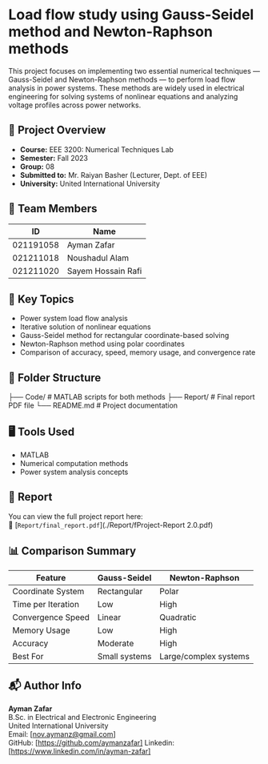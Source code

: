 # Load flow study using Gauss-Seidel method and Newton-Raphson methods

This project focuses on implementing two essential numerical techniques — Gauss-Seidel and Newton-Raphson methods — to perform load flow analysis in power systems. These methods are widely used in electrical engineering for solving systems of nonlinear equations and analyzing voltage profiles across power networks.

## 📄 Project Overview

- **Course:** EEE 3200: Numerical Techniques Lab  
- **Semester:** Fall 2023  
- **Group:** 08  
- **Submitted to:** Mr. Raiyan Basher (Lecturer, Dept. of EEE)  
- **University:** United International University  

## 👥 Team Members

| ID         | Name                  |
|------------|-----------------------|
| 021191058  | Ayman Zafar           |
| 021211018  | Noushadul Alam        |
| 021211020  | Sayem Hossain Rafi    |

## 🧠 Key Topics

- Power system load flow analysis
- Iterative solution of nonlinear equations
- Gauss-Seidel method for rectangular coordinate-based solving
- Newton-Raphson method using polar coordinates
- Comparison of accuracy, speed, memory usage, and convergence rate


## 📂 Folder Structure

├── Code/ # MATLAB scripts for both methods
├── Report/ # Final report PDF file
└── README.md # Project documentation


## 🖥️ Tools Used

- MATLAB
- Numerical computation methods
- Power system analysis concepts

## 📘 Report

You can view the full project report here:  
📄 [`Report/final_report.pdf`](./Report/fProject-Report 2.0.pdf)

## 📊 Comparison Summary

| Feature              | Gauss-Seidel                   | Newton-Raphson                      |
|----------------------|--------------------------------|-------------------------------------|
| Coordinate System    | Rectangular                    | Polar                               |
| Time per Iteration   | Low                            | High                                |
| Convergence Speed    | Linear                         | Quadratic                           |
| Memory Usage         | Low                            | High                                |
| Accuracy             | Moderate                       | High                                |
| Best For             | Small systems                  | Large/complex systems               |

## 📬 Author Info

**Ayman Zafar**  
B.Sc. in Electrical and Electronic Engineering  
United International University  
Email: [nov.aymanz@gmail.com]  
GitHub: [https://github.com/aymanzafar]
Linkedin: [https://www.linkedin.com/in/ayman-zafar]
